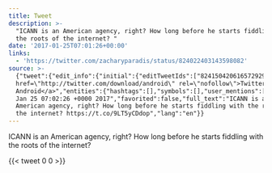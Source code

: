 ```yaml
---
title: Tweet
description: >-
  "ICANN is an American agency, right? How long before he starts fiddling with
  the roots of the internet? "
date: '2017-01-25T07:01:26+00:00'
links:
  - 'https://twitter.com/zacharyparadis/status/824022403143598082'
source: >-
  {"tweet":{"edit_info":{"initial":{"editTweetIds":["824150420616572929"],"editableUntil":"2017-01-25T08:02:26.906Z","editsRemaining":"5","isEditEligible":true}},"retweeted":false,"source":"<a
  href=\"http://twitter.com/download/android\" rel=\"nofollow\">Twitter for
  Android</a>","entities":{"hashtags":[],"symbols":[],"user_mentions":[],"urls":[{"url":"https://t.co/9LT5yCDdop","expanded_url":"https://twitter.com/zacharyparadis/status/824022403143598082","display_url":"twitter.com/zacharyparadis…","indices":["103","126"]}]},"display_text_range":["0","126"],"favorite_count":"0","id_str":"824150420616572929","truncated":false,"retweet_count":"0","id":"824150420616572929","possibly_sensitive":false,"created_at":"Wed
  Jan 25 07:02:26 +0000 2017","favorited":false,"full_text":"ICANN is an
  American agency, right? How long before he starts fiddling with the roots of
  the internet? https://t.co/9LT5yCDdop","lang":"en"}}
---
```

ICANN is an American agency, right? How long before he starts fiddling with the roots of the internet? 
    
{{< tweet 0 0 >}}
    
